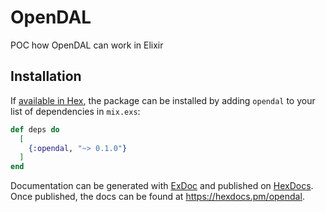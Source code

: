# OpenDAL

POC how OpenDAL can work in Elixir

## Installation

If [available in Hex](https://hex.pm/docs/publish), the package can be installed
by adding `opendal` to your list of dependencies in `mix.exs`:

```elixir
def deps do
  [
    {:opendal, "~> 0.1.0"}
  ]
end
```

Documentation can be generated with [ExDoc](https://github.com/elixir-lang/ex_doc)
and published on [HexDocs](https://hexdocs.pm). Once published, the docs can
be found at <https://hexdocs.pm/opendal>.

